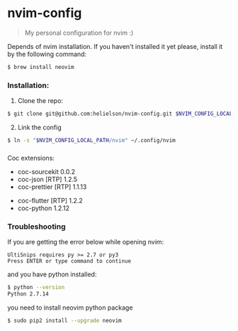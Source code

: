 # nvim-config

> My personal configuration for nvim :)

Depends of nvim installation. If you haven't installed it yet please, install it by the following command:
```sh
$ brew install neovim
```

### Installation:
1. Clone the repo:
```sh
$ git clone git@github.com:helielson/nvim-config.git $NVIM_CONFIG_LOCAL_PATH
```

2. Link the config
```sh
$ ln -s "$NVIM_CONFIG_LOCAL_PATH/nvim" ~/.config/nvim
```

###
Coc extensions:
* coc-sourcekit 0.0.2
* coc-json [RTP] 1.2.5
* coc-prettier [RTP] 1.1.13
+ coc-flutter [RTP] 1.2.2
+ coc-python 1.2.12


### Troubleshooting
If you are getting the error below while opening nvim:
```
UltiSnips requires py >= 2.7 or py3
Press ENTER or type command to continue
```

and you have python installed:
```sh
$ python --version
Python 2.7.14
```

you need to install neovim python package
```sh
$ sudo pip2 install --upgrade neovim
```
